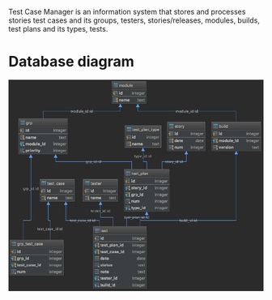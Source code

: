 Test Case Manager is an information system that stores and processes stories 
test cases and its groups, testers, stories/releases, modules, builds, 
test plans and its types, tests.
 
# Database diagram
![database diagram](src/main/resources/test-case-manager.png)  